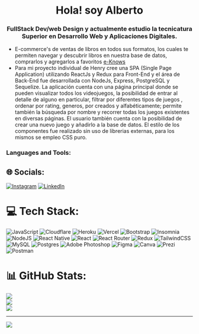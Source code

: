 <h1 align="center">Hola! soy Alberto</h1>
<h3 align="center">FullStack Dev/web Design y actualmente estudio la tecnicatura Superior en Desarrollo Web y Aplicaciones Digitales.</h3>

- E-commerce's de ventas de libros en todos sus formatos, los cuales te permiten navegar y descubrir libros en nuestra base de datos, comprarlos y agregarlos a favoritos [e-Knows](eknows.herokuapp.com)
- Para mi proyecto individual de Henry cree una SPA (Single Page Application) utilizando ReactJs y Redux para Front-End y el área de Back-End fue desarrollada con NodeJs, Express, PostgreSQL y Sequelize. La aplicación cuenta con una página principal donde se pueden visualizar todos los videojuegos, la posibilidad de entrar al detalle de alguno en particular, filtrar por diferentes tipos de juegos , ordenar por rating, generos, por creados y alfabéticamente; permite también la búsqueda por nombre y recorrer todas los juegos existentes en diversas páginas. El usuario también cuenta con la posibilidad de crear una nuevo juego y añadirlo a la base de datos. El estilo de los componentes fue realizado sin uso de librerias externas, para los mismos se empleo CSS puro. 


<h3 align="left">Languages and Tools:</h3>


## 🌐 Socials:
[![Instagram](https://img.shields.io/badge/Instagram-%23E4405F.svg?logo=Instagram&logoColor=white)](https://instagram.com/alberto012) [![LinkedIn](https://img.shields.io/badge/LinkedIn-%230077B5.svg?logo=linkedin&logoColor=white)](https://linkedin.com/in/https://www.linkedin.com/in/alberto-rub%C3%A9n-echavarria-zalazar-353836199/) 

# 💻 Tech Stack:
![JavaScript](https://img.shields.io/badge/javascript-%23323330.svg?style=for-the-badge&logo=javascript&logoColor=%23F7DF1E) ![Cloudflare](https://img.shields.io/badge/Cloudflare-F38020?style=for-the-badge&logo=Cloudflare&logoColor=white) ![Heroku](https://img.shields.io/badge/heroku-%23430098.svg?style=for-the-badge&logo=heroku&logoColor=white) ![Vercel](https://img.shields.io/badge/vercel-%23000000.svg?style=for-the-badge&logo=vercel&logoColor=white) ![Bootstrap](https://img.shields.io/badge/bootstrap-%23563D7C.svg?style=for-the-badge&logo=bootstrap&logoColor=white) ![Insomnia](https://img.shields.io/badge/Insomnia-black?style=for-the-badge&logo=insomnia&logoColor=5849BE) ![NodeJS](https://img.shields.io/badge/node.js-6DA55F?style=for-the-badge&logo=node.js&logoColor=white) ![React Native](https://img.shields.io/badge/react_native-%2320232a.svg?style=for-the-badge&logo=react&logoColor=%2361DAFB) ![React](https://img.shields.io/badge/react-%2320232a.svg?style=for-the-badge&logo=react&logoColor=%2361DAFB) ![React Router](https://img.shields.io/badge/React_Router-CA4245?style=for-the-badge&logo=react-router&logoColor=white) ![Redux](https://img.shields.io/badge/redux-%23593d88.svg?style=for-the-badge&logo=redux&logoColor=white) ![TailwindCSS](https://img.shields.io/badge/tailwindcss-%2338B2AC.svg?style=for-the-badge&logo=tailwind-css&logoColor=white) ![MySQL](https://img.shields.io/badge/mysql-%2300f.svg?style=for-the-badge&logo=mysql&logoColor=white) ![Postgres](https://img.shields.io/badge/postgres-%23316192.svg?style=for-the-badge&logo=postgresql&logoColor=white) ![Adobe Photoshop](https://img.shields.io/badge/adobephotoshop-%2331A8FF.svg?style=for-the-badge&logo=adobephotoshop&logoColor=white) 	![Figma](https://img.shields.io/badge/figma-%23F24E1E.svg?style=for-the-badge&logo=figma&logoColor=white) ![Canva](https://img.shields.io/badge/Canva-%2300C4CC.svg?style=for-the-badge&logo=Canva&logoColor=white) ![Prezi](https://img.shields.io/badge/Prezi-%23000000.svg?style=for-the-badge&logo=Prezi&logoColor=white) ![Postman](https://img.shields.io/badge/Postman-FF6C37?style=for-the-badge&logo=postman&logoColor=white)
# 📊 GitHub Stats:
![](https://github-readme-stats.vercel.app/api?username=alberto012&theme=dark&hide_border=false&include_all_commits=false&count_private=false)<br/>
![](https://github-readme-streak-stats.herokuapp.com/?user=alberto012&theme=dark&hide_border=false)<br/>
![](https://github-readme-stats.vercel.app/api/top-langs/?username=alberto012&theme=dark&hide_border=false&include_all_commits=false&count_private=false&layout=compact)

---
[![](https://visitcount.itsvg.in/api?id=alberto012&icon=0&color=0)](https://visitcount.itsvg.in)
